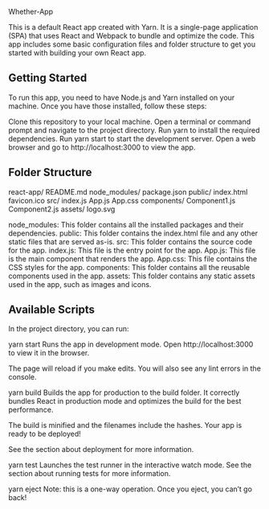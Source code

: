 Whether-App

This is a default React app created with Yarn. It is a single-page application (SPA) that uses React and Webpack to bundle and optimize the code. This app includes some basic configuration files and folder structure to get you started with building your own React app.

## Getting Started

To run this app, you need to have Node.js and Yarn installed on your machine. Once you have those installed, follow these steps:

Clone this repository to your local machine.
Open a terminal or command prompt and navigate to the project directory.
Run yarn to install the required dependencies.
Run yarn start to start the development server.
Open a web browser and go to http://localhost:3000 to view the app.

## Folder Structure

react-app/
README.md
node_modules/
package.json
public/
index.html
favicon.ico
src/
index.js
App.js
App.css
components/
Component1.js
Component2.js
assets/
logo.svg

node_modules: This folder contains all the installed packages and their dependencies.
public: This folder contains the index.html file and any other static files that are served as-is.
src: This folder contains the source code for the app.
index.js: This file is the entry point for the app.
App.js: This file is the main component that renders the app.
App.css: This file contains the CSS styles for the app.
components: This folder contains all the reusable components used in the app.
assets: This folder contains any static assets used in the app, such as images and icons.

## Available Scripts

In the project directory, you can run:

yarn start
Runs the app in development mode. Open http://localhost:3000 to view it in the browser.

The page will reload if you make edits. You will also see any lint errors in the console.

yarn build
Builds the app for production to the build folder. It correctly bundles React in production mode and optimizes the build for the best performance.

The build is minified and the filenames include the hashes. Your app is ready to be deployed!

See the section about deployment for more information.

yarn test
Launches the test runner in the interactive watch mode. See the section about running tests for more information.

yarn eject
Note: this is a one-way operation. Once you eject, you can’t go back!
